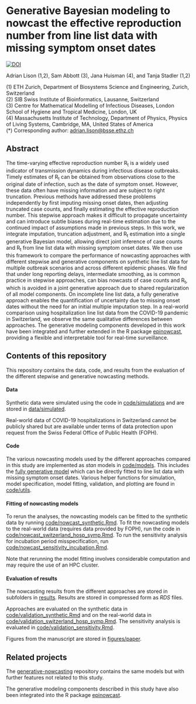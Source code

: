 # Generative Bayesian modeling to nowcast the effective reproduction number from line list data with missing symptom onset dates

[![DOI](https://zenodo.org/badge/681616817.svg)](https://zenodo.org/doi/10.5281/zenodo.8279675)

Adrian Lison (1,2), Sam Abbott (3), Jana Huisman (4), and Tanja Stadler (1,2)

(1) ETH Zurich, Department of Biosystems Science and Engineering, Zurich, Switzerland\
(2) SIB Swiss Institute of Bioinformatics, Lausanne, Switzerland\
(3) Centre for Mathematical Modelling of Infectious Diseases, London School of Hygiene and Tropical
Medicine, London, UK\
(4) Massachusetts Institute of Technology, Department of Physics, Physics of Living Systems,
Cambridge, MA, United States of America\
(*) Corresponding author: adrian.lison@bsse.ethz.ch

## Abstract
The time-varying effective reproduction number R<sub>t</sub> is a widely used indicator of transmission dynamics during infectious disease outbreaks. Timely estimates of R<sub>t</sub> can be obtained from observations close to the original date of infection, such as the date of symptom onset. However, these data often have missing information and are subject to right truncation. Previous methods have addressed these problems independently by first imputing missing onset dates, then adjusting truncated case counts, and finally estimating the effective reproduction number. This stepwise approach makes it difficult to propagate uncertainty and can introduce subtle biases during real-time estimation due to the continued impact of assumptions made in previous steps. In this work, we integrate imputation, truncation adjustment, and R<sub>t</sub> estimation into a single generative Bayesian model, allowing direct joint inference of case counts and R<sub>t</sub> from line list data with missing symptom onset dates. We then use this framework to compare the performance of nowcasting approaches with different stepwise and generative components on synthetic line list data for multiple outbreak scenarios and across different epidemic phases. We find that under long reporting delays, intermediate smoothing, as is common practice in stepwise approaches, can bias nowcasts of case counts and R<sub>t</sub>, which is avoided in a joint generative approach due to shared regularization of all model components. On incomplete line list data, a fully generative approach enables the quantification of uncertainty due to missing onset dates without the need for an initial multiple imputation step. In a real-world comparison using hospitalization line list data from the COVID-19 pandemic in Switzerland, we observe the same qualitative differences between approaches. The generative modeling components developed in this work have been integrated and further extended in the R package [epinowcast](https://package.epinowcast.org/), providing a flexible and interpretable tool for real-time surveillance.

## Contents of this repository
This repository contains the data, code, and results from the evaluation of the different stepwise and generative nowcasting methods.

#### Data

Synthetic data were simulated using the code in [code/simulations](code/simulations) and are stored in [data/simulated](data/simulated).

Real-world data of COVID-19 hospitalizations in Switzerland cannot be publicly shared but are available under terms of data protection upon request from the Swiss Federal Office of Public Health (FOPH).

#### Code

The various nowcasting models used by the different approaches compared in this study are implemented as *stan* models in [code/models](code/models). This includes the [fully generative model](code/models/impute_adjust_renewal.stan) which can be directly fitted to line list data with missing symptom onset dates. Various helper functions for simulation, model specification, model fitting, validation, and plotting are found in [code/utils](code/utils).

#### Fitting of nowcasting models
To rerun the analyses, the nowcasting models can be fitted to the synthetic data by running
[code/nowcast_synthetic.Rmd](code/nowcast_synthetic.Rmd). 
To fit the nowcasting models to the real-world data (requires data provided by FOPH), run the code in [code/nowcast_switzerland_hosp_symp.Rmd](code/nowcast_switzerland_hosp_symp.Rmd).
To run the sensitivity analysis for incubation period misspecification, run
[code/nowcast_sensitivity_incubation.Rmd](code/nowcast_sensitivity_incubation.Rmd). 

Note that rerunning the model fitting involves considerable computation and may require the use of an HPC cluster.

#### Evaluation of results
The nowcasting results from the different approaches are stored in subfolders in [results](results). Results are stored in compressed form as *RDS* files.

Approaches are evaluated on the synthetic data in [code/validation_synthetic.Rmd](code/validation_synthetic.Rmd) and on the real-world data in [code/validation_switzerland_hosp_symp.Rmd](code/validation_switzerland_hosp_symp.Rmd). The sensitivity analysis is evaluated in [code/validation_sensitivity.Rmd](code/validation_sensitivity.Rmd).

Figures from the manuscript are stored in [figures/paper](figures/paper).

## Related projects

The [generative-nowcasting](https://github.com/adrian-lison/generative-nowcasting) repository contains the same models but with further features not related to this study.

The generative modeling components described in this study have also been integrated into the R package [epinowcast](https://package.epinowcast.org/).
